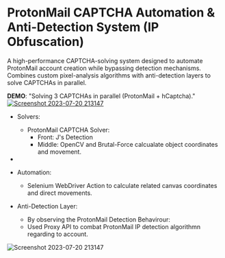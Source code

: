 # ProtonMail CAPTCHA Automation & Anti-Detection System (IP Obfuscation)
A high-performance CAPTCHA-solving system designed to automate ProtonMail account creation while bypassing detection mechanisms. Combines custom pixel-analysis algorithms with anti-detection layers to solve CAPTCHAs in parallel.


**DEMO**:
"Solving 3 CAPTCHAs in parallel (ProtonMail + hCaptcha)."
[![Screenshot 2023-07-20 213147](https://github.com/user-attachments/assets/6a5c0b1a-f13e-4a04-8930-9422bea3611f)](https://streamable.com/cl47bj)

- Solvers:
  - ProtonMail CAPTCHA Solver:
    - Front: J's Detection
    - Middle: OpenCV and Brutal-Force calcualate object coordinates and movement.
 - 
    
- Automation:
  - Selenium WebDriver Action to calculate related canvas coordinates and direct movements.

- Anti-Detection Layer:
  - By observing the ProtonMail Detection Behavirour:
  - Used Proxy API to combat ProtonMail IP detection algorithmn regarding to account.

![Screenshot 2023-07-20 213147](https://github.com/user-attachments/assets/677d965e-0b14-4e25-8c65-2761828a3ca0)

